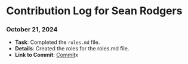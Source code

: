 # Contribution Log for Sean Rodgers

### October 21, 2024

- **Task**: Completed the `roles.md` file.
- **Details**: Created the roles for the roles.md file.
- **Link to Commit**: [Commit](https://github.com/Fpantoja2001/event-tbd/commit/df2feff5d6e8d5eb36035e67eed1a363a4dc6429)x